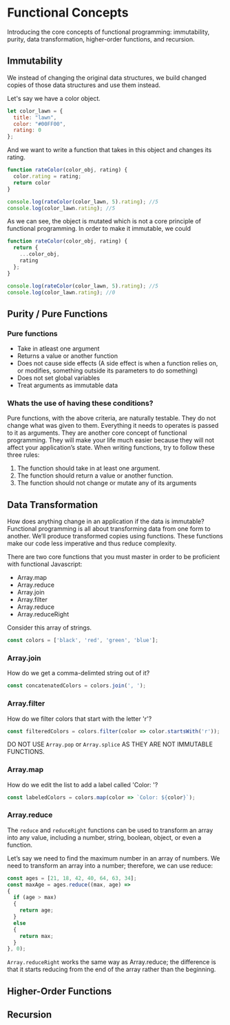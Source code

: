# Functional Concepts
Introducing the core concepts of functional programming: immutability, purity, data transformation, higher-order functions, and recursion.

## Immutability

We instead of changing the original data structures, we build changed copies of those data structures and use them instead.

Let's say we have a color object.
```jsx
let color_lawn = {
  title: "lawn",
  color: "#00FF00", 
  rating: 0
};
```
And we want to write a function that takes in this object and changes its rating.

```jsx
function rateColor(color_obj, rating) {
  color.rating = rating;
  return color
}

console.log(rateColor(color_lawn, 5).rating); //5
console.log(color_lawn.rating); //5
```

As we can see, the object is mutated which is not a core principle of functional programming. In order to make it immutable, we could

```jsx
function rateColor(color_obj, rating) {
  return {
    ...color_obj,
    rating
  };
}

console.log(rateColor(color_lawn, 5).rating); //5
console.log(color_lawn.rating); //0
```

## Purity / Pure Functions

### Pure functions
- Take in atleast one argument
- Returns a value or another function
- Does not cause side effects (A side effect is when a function relies on, or modifies, something outside its parameters to do something)
- Does not set global variables
- Treat arguments as immutable data

### Whats the use of having these conditions?

Pure functions, with the above criteria, are naturally testable. They do not change what was given to them. Everything it needs to operates is passed to it as arguments.
They are another core concept of functional programming. They will make your life much easier because they will not affect your application’s state. When writing functions, try to follow these three
rules:

1. The function should take in at least one argument.
2. The function should return a value or another function.
3. The function should not change or mutate any of its
arguments

## Data Transformation
How does anything change in an application if the data is immutable? Functional programming is all about transforming data from one form to another. We’ll produce transformed copies using functions. These functions make our code less imperative and thus reduce complexity.

There are two core functions that you must master in order to be proficient with functional Javascript:
- Array.map
- Array.reduce
- Array.join
- Array.filter
- Array.reduce
- Array.reduceRight

Consider this array of strings.

```jsx
const colors = ['black', 'red', 'green', 'blue'];
```

### Array.join

How do we get a comma-delimted string out of it?

```jsx
const concatenatedColors = colors.join(', ');
```

### Array.filter
How do we filter colors that start with the letter 'r'?

```jsx
const filteredColors = colors.filter(color => color.startsWith('r'));
```

DO NOT USE `Array.pop` or `Array.splice` AS THEY ARE NOT IMMUTABLE FUNCTIONS.


### Array.map

How do we edit the list to add a label called 'Color: '?

```jsx
const labeledColors = colors.map(color => `Color: ${color}`);
```

### Array.reduce

The `reduce` and `reduceRight` functions can be used to transform an array into any value, including a number, string, boolean, object, or even a function.

Let’s say we need to find the maximum number in an array of numbers. We need to transform an array into a number; therefore, we can use reduce:



```jsx
const ages = [21, 18, 42, 40, 64, 63, 34];
const maxAge = ages.reduce((max, age) => 
{
  if (age > max) 
  {
    return age;
  } 
  else 
  {
    return max;
  }
}, 0);
```

`Array.reduceRight` works the same way as Array.reduce; the difference is that it starts reducing from the end of the array rather than the beginning.

## Higher-Order Functions

## Recursion
